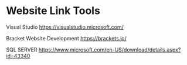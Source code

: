 # Website Link Tools

Visual Studio
https://visualstudio.microsoft.com/

Bracket Website Development
https://brackets.io/

SQL SERVER
https://www.microsoft.com/en-US/download/details.aspx?id=43340